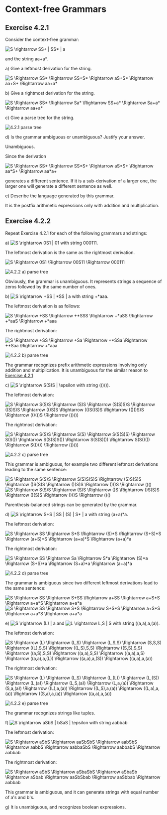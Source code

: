# Context-free Grammars

## Exercise 4.2.1

Consider the context-free grammar:

<img src="https://i.upmath.me/svg/S%20%5Crightarrow%20SS%2B%20%7C%20SS*%20%7C%20a" alt="S \rightarrow SS+ | SS* | a" />

and the string aa+a*.

a) Give a leftmost derivation for the string.

<img src="https://i.upmath.me/svg/S%20%5CRightarrow%20SS*%20%5CRightarrow%20SS%2BS*%20%5CRightarrow%20aS%2BS*%20%5CRightarrow%20aa%2BS*%20%5CRightarrow%20aa%2Ba*" alt="S \Rightarrow SS* \Rightarrow SS+S* \Rightarrow aS+S* \Rightarrow aa+S* \Rightarrow aa+a*" />

b) Give a rightmost derivation for the string.

<img src="https://i.upmath.me/svg/S%20%5CRightarrow%20SS*%20%5CRightarrow%20Sa*%20%5CRightarrow%20SS%2Ba*%20%5CRightarrow%20Sa%2Ba*%20%5CRightarrow%20aa%2Ba*" alt="S \Rightarrow SS* \Rightarrow Sa* \Rightarrow SS+a* \Rightarrow Sa+a* \Rightarrow aa+a*" />

c) Give a parse tree for the string.

![4.2.1 parse tree](assets/4_2_1_parse_tree.png)

d) Is the grammar ambiguous or unambiguous? Justify your answer.

Unambiguous.

Since the derivation

<img src="https://i.upmath.me/svg/S%20%5CRightarrow%20SS%2B%20%5CRightarrow%20SS*S%2B%20%5CRightarrow%20aS*S%2B%20%5CRightarrow%20aa*S%2B%20%5CRightarrow%20aa*a%2B" alt="S \Rightarrow SS+ \Rightarrow SS*S+ \Rightarrow aS*S+ \Rightarrow aa*S+ \Rightarrow aa*a+" />

generates a different sentence. If it is a sub-derivation of a larger one, the larger one will generate a different sentence as well.

e) Describe the language generated by this grammar. 

It is the postfix arithmetic expressions only with addition and multiplication.

## Exercise 4.2.2

Repeat Exercise 4.2.1 for each of the following grammars and strings:

a) <img src="https://i.upmath.me/svg/S%20%5Crightarrow%200S1%20%7C%2001" alt="S \rightarrow 0S1 | 01" /> with string 000111.

The leftmost derivation is the same as the rightmost derivation.

<img src="https://i.upmath.me/svg/S%20%5CRightarrow%200S1%20%5CRightarrow%2000S11%20%5CRightarrow%20000111%20" alt="S \Rightarrow 0S1 \Rightarrow 00S11 \Rightarrow 000111 " />

![4.2.2 a) parse tree](assets/4_2_2_a_parse_tree.png)

Obviously, the grammar is unambiguous. It represents strings a sequence of zeros followed by the same number of ones.

b) <img src="https://i.upmath.me/svg/S%20%5Crightarrow%20%2BSS%20%7C%20*SS%20%7C%20a" alt="S \rightarrow +SS | *SS | a" /> with string +*aaa.

The leftmost derivation is as follows:

<img src="https://i.upmath.me/svg/S%20%5CRightarrow%20%2BSS%20%5CRightarrow%20%2B*SSS%20%5CRightarrow%20%2B*aSS%20%5CRightarrow%20%2B*aaS%20%5CRightarrow%20%2B*aaa" alt="S \Rightarrow +SS \Rightarrow +*SSS \Rightarrow +*aSS \Rightarrow +*aaS \Rightarrow +*aaa" />

The rightmost derivation:

<img src="https://i.upmath.me/svg/S%20%5CRightarrow%20%2BSS%20%5CRightarrow%20%2BSa%20%5CRightarrow%20%2B*SSa%20%5CRightarrow%20%2B*Saa%20%5CRightarrow%20%2B*aaa" alt="S \Rightarrow +SS \Rightarrow +Sa \Rightarrow +*SSa \Rightarrow +*Saa \Rightarrow +*aaa" />

![4.2.2 b) parse tree](assets/4_2_2_b_parse_tree.png)

The grammar recognizes prefix arithmetic expressions involving only addition and multiplication.
It is unambiguous for the similar reason to [Exercise 4.2.1](#exercise-421)

c) <img src="https://i.upmath.me/svg/S%20%5Crightarrow%20S(S)S%20%7C%20%5Cepsilon" alt="S \rightarrow S(S)S | \epsilon" /> with string (()()).

The leftmost derivation:

<img src="https://i.upmath.me/svg/S%20%5CRightarrow%20S(S)S%20%5CRightarrow%20(S)S%20%5CRightarrow%20(S(S)S)S%20%5CRightarrow%20((S)S)S%20%5CRightarrow%20(()S)S%20%5CRightarrow%20(()S()S)S%20%5CRightarrow%20(()()S)S%20%5CRightarrow%20(()())S%20%5CRightarrow%20(()())" alt="S \Rightarrow S(S)S \Rightarrow (S)S \Rightarrow (S(S)S)S \Rightarrow ((S)S)S \Rightarrow (()S)S \Rightarrow (()S()S)S \Rightarrow (()()S)S \Rightarrow (()())S \Rightarrow (()())" />

The rightmost derivation:

<img src="https://i.upmath.me/svg/S%20%5CRightarrow%20S(S)S%20%5CRightarrow%20S(S)%20%5CRightarrow%20S(S(S)S)%20%5CRightarrow%20S(S())%20%5CRightarrow%20S(S(S)S())%20%5CRightarrow%20S(S(S)())%20%5CRightarrow%20S(S()())%20%5CRightarrow%20S(()())%20%5CRightarrow%20(()())%20" alt="S \Rightarrow S(S)S \Rightarrow S(S) \Rightarrow S(S(S)S) \Rightarrow S(S()) \Rightarrow S(S(S)S()) \Rightarrow S(S(S)()) \Rightarrow S(S()()) \Rightarrow S(()()) \Rightarrow (()()) " />

![4.2.2 c) parse tree](assets/4_2_2_c_parse_tree.png)

This grammar is ambiguous, for example two different leftmost derivations leading to the same sentence:

<img src="https://i.upmath.me/svg/S%20%5CRightarrow%20S(S)S%20%5CRightarrow%20S(S)S(S)S%20%5CRightarrow%20(S)S(S)S%20%5CRightarrow%20()S(S)S%20%5CRightarrow%20()(S)S%20%5CRightarrow%20()()S%20%5CRightarrow%20()()" alt="S \Rightarrow S(S)S \Rightarrow S(S)S(S)S \Rightarrow (S)S(S)S \Rightarrow ()S(S)S \Rightarrow ()(S)S \Rightarrow ()()S \Rightarrow ()()" />

<img src="https://i.upmath.me/svg/S%20%5CRightarrow%20S(S)S%20%5CRightarrow%20(S)S%20%5CRightarrow%20()S%20%5CRightarrow%20()S(S)S%20%5CRightarrow%20()(S)S%20%5CRightarrow%20()()S%20%5CRightarrow%20()()" alt="S \Rightarrow S(S)S \Rightarrow (S)S \Rightarrow ()S \Rightarrow ()S(S)S \Rightarrow ()(S)S \Rightarrow ()()S \Rightarrow ()()" />

Parenthesis-balanced strings can be generated by the grammar.

d) <img src="https://i.upmath.me/svg/S%20%5Crightarrow%20S%2BS%20%7C%20SS%20%7C%20(S)%20%7C%20S*%20%7C%20a" alt="S \rightarrow S+S | SS | (S) | S* | a" /> with string (a+a)*a.

The leftmost derivation:

<img src="https://i.upmath.me/svg/S%20%5CRightarrow%20SS%20%5CRightarrow%20S*S%20%5CRightarrow%20(S)*S%20%5CRightarrow%20(S%2BS)*S%20%5CRightarrow%20(a%2BS)*S%20%5CRightarrow%20(a%2Ba)*S%20%5CRightarrow%20(a%2Ba)*a" alt="S \Rightarrow SS \Rightarrow S*S \Rightarrow (S)*S \Rightarrow (S+S)*S \Rightarrow (a+S)*S \Rightarrow (a+a)*S \Rightarrow (a+a)*a" />

The rightmost derivation:

<img src="https://i.upmath.me/svg/S%20%5CRightarrow%20SS%20%5CRightarrow%20Sa%20%5CRightarrow%20S*a%20%5CRightarrow%20(S)*a%20%5CRightarrow%20(S%2BS)*a%20%5CRightarrow%20(S%2Ba)*a%20%5CRightarrow%20(a%2Ba)*a" alt="S \Rightarrow SS \Rightarrow Sa \Rightarrow S*a \Rightarrow (S)*a \Rightarrow (S+S)*a \Rightarrow (S+a)*a \Rightarrow (a+a)*a" />

![4.2.2 d) parse tree](assets/4_2_2_d_parse_tree.png)

The grammar is ambiguous since two different leftmost derivations lead to the same sentence:

<img src="https://i.upmath.me/svg/S%20%5CRightarrow%20SS%20%5CRightarrow%20S%2BSS%20%5CRightarrow%20a%2BSS%20%5CRightarrow%20a%2BS*S%20%5CRightarrow%20a%2Ba*S%20%5CRightarrow%20a%2Ba*a" alt="S \Rightarrow SS \Rightarrow S+SS \Rightarrow a+SS \Rightarrow a+S*S \Rightarrow a+a*S \Rightarrow a+a*a" />

<img src="https://i.upmath.me/svg/S%20%5CRightarrow%20SS%20%5CRightarrow%20S*S%20%5CRightarrow%20S%2BS*S%20%5CRightarrow%20a%2BS*S%20%5CRightarrow%20a%2Ba*S%20%5CRightarrow%20a%2Ba*a" alt="S \Rightarrow SS \Rightarrow S*S \Rightarrow S+S*S \Rightarrow a+S*S \Rightarrow a+a*S \Rightarrow a+a*a" />

e) <img src="https://i.upmath.me/svg/S%20%5Crightarrow%20(L)%20%7C%20a" alt="S \rightarrow (L) | a" /> and <img src="https://i.upmath.me/svg/L%20%5Crightarrow%20L%2CS%20%7C%20S" alt="L \rightarrow L,S | S" /> with string ((a,a),a,(a)).

The leftmost derivation:

<img src="https://i.upmath.me/svg/S%20%5CRightarrow%20(L)%20%5CRightarrow%20(L%2CS)%20%5CRightarrow%20(L%2CS%2CS)%20%5CRightarrow%20(S%2CS%2CS)%20%5CRightarrow%20((L)%2CS%2CS)%20%5CRightarrow%20((L%2CS)%2CS%2CS)%20%5CRightarrow%20((S%2CS)%2CS%2CS)%20%5CRightarrow%20((a%2CS)%2CS%2CS)%20%5CRightarrow%20((a%2Ca)%2CS%2CS)%20%5CRightarrow%20((a%2Ca)%2Ca%2CS)%20%5CRightarrow%20((a%2Ca)%2Ca%2C(L))%20%5CRightarrow%20((a%2Ca)%2Ca%2C(S))%20%5CRightarrow%20((a%2Ca)%2Ca%2C(a))" alt="S \Rightarrow (L) \Rightarrow (L,S) \Rightarrow (L,S,S) \Rightarrow (S,S,S) \Rightarrow ((L),S,S) \Rightarrow ((L,S),S,S) \Rightarrow ((S,S),S,S) \Rightarrow ((a,S),S,S) \Rightarrow ((a,a),S,S) \Rightarrow ((a,a),a,S) \Rightarrow ((a,a),a,(L)) \Rightarrow ((a,a),a,(S)) \Rightarrow ((a,a),a,(a))" />

The rightmost derivation:

<img src="https://i.upmath.me/svg/S%20%5CRightarrow%20(L)%20%5CRightarrow%20(L%2CS)%20%5CRightarrow%20(L%2C(L))%20%5CRightarrow%20(L%2C(S))%20%5CRightarrow%20(L%2C(a))%20%5CRightarrow%20(L%2CS%2C(a))%20%5CRightarrow%20(L%2Ca%2C(a))%20%5CRightarrow%20(S%2Ca%2C(a))%20%5CRightarrow%20((L)%2Ca%2C(a))%20%5CRightarrow%20((L%2CS)%2Ca%2C(a))%20%5CRightarrow%20((L%2Ca)%2Ca%2C(a))%20%5CRightarrow%20((S%2Ca)%2Ca%2C(a))%20%5CRightarrow%20((a%2Ca)%2Ca%2C(a))" alt="S \Rightarrow (L) \Rightarrow (L,S) \Rightarrow (L,(L)) \Rightarrow (L,(S)) \Rightarrow (L,(a)) \Rightarrow (L,S,(a)) \Rightarrow (L,a,(a)) \Rightarrow (S,a,(a)) \Rightarrow ((L),a,(a)) \Rightarrow ((L,S),a,(a)) \Rightarrow ((L,a),a,(a)) \Rightarrow ((S,a),a,(a)) \Rightarrow ((a,a),a,(a))" />

![4.2.2 e) parse tree](assets/4_2_2_e_parse_tree.png)

The grammar recognizes strings like tuples.

f) <img src="https://i.upmath.me/svg/S%20%5Crightarrow%20aSbS%20%7C%20bSaS%20%7C%20%5Cepsilon" alt="S \rightarrow aSbS | bSaS | \epsilon" /> with string aabbab

The leftmost derivation:

<img src="https://i.upmath.me/svg/S%20%5CRightarrow%20aSbS%20%5CRightarrow%20aaSbSbS%20%5CRightarrow%20aabSbS%20%5CRightarrow%20aabbS%20%5CRightarrow%20aabbaSbS%20%5CRightarrow%20aabbabS%20%5CRightarrow%20aabbab" alt="S \Rightarrow aSbS \Rightarrow aaSbSbS \Rightarrow aabSbS \Rightarrow aabbS \Rightarrow aabbaSbS \Rightarrow aabbabS \Rightarrow aabbab" />

The rightmost derivation:

<img src="https://i.upmath.me/svg/S%20%5CRightarrow%20aSbS%20%5CRightarrow%20aSbaSbS%20%5CRightarrow%20aSbaSb%20%5CRightarrow%20aSbab%20%5CRightarrow%20aaSbSbab%20%5CRightarrow%20aaSbbab%20%5CRightarrow%20aabbab" alt="S \Rightarrow aSbS \Rightarrow aSbaSbS \Rightarrow aSbaSb \Rightarrow aSbab \Rightarrow aaSbSbab \Rightarrow aaSbbab \Rightarrow aabbab" />

This grammar is ambiguous, and it can generate strings with equal number of a's and b's.

g) It is unambiguous, and recognizes boolean expressions.

